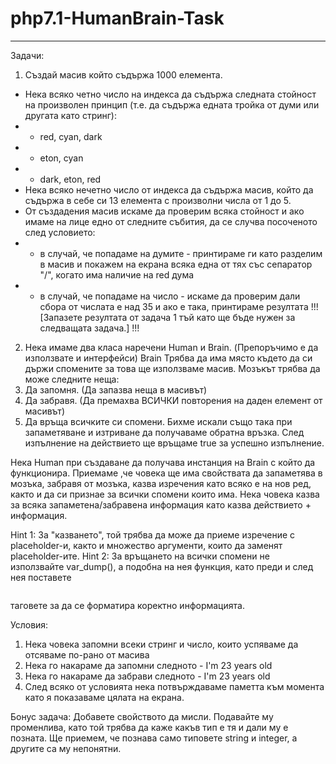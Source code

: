 # php7.1-HumanBrain-Task
----------------------------------
Задачи:
1. Създай масив който съдържа 1000 елемента. 
 - Нека всяко четно число на индекса да съдържа следната стойност на произволен принцип (т.е. да съдържа едната тройка от думи или другата като стринг): 
 - - red, cyan, dark
 - - eton, cyan
 - - dark, eton, red
 - Нека всяко нечетно число от индекса да съдържа масив, който да съдържа в себе си 13 елемента с произволни числа от 1 до 5.
 - От създадения масив искаме да проверим всяка стойност и ако имаме на лице едно от следните събития, да се случва посоченото след условието:
 - - в случай, че попадаме на думите - принтираме ги като разделим в масив и покажем на екрана всяка една от тях със сепаратор "/", когато има наличие на red дума
 - - в случай, че попадаме на число - искаме да проверим дали сбора от числата е над 35 и ако е така, принтираме резултата 
!!! [Запазете резултата от задача 1 тъй като ще бъде нужен за следващата задача.] !!!

2. Нека имаме два класа наречени Human и Brain. (Препоръчимо е да използвате и интерфейси)
Brain
Трябва да има място където да си държи спомените за това ще използваме масив.
Мозъкът трябва да може следните неща:
1.	Да запомня. (Да запазва неща в масивът)
2.	Да забравя. (Да премахва ВСИЧКИ повторения на даден елемент от масивът)
3.	Да връща всичките си спомени.
Бихме искали също така при запаметяване и изтриване да получаваме обратна връзка. След изпълнение на действието ще връщаме true за успешно изпълнение.


Нека Human при създаване да получава инстанция на Brain с който да функционира. Приемаме ,че човека ще има свойствата да запаметява в мозъка, забравя от мозъка, казва изречения като всяко е на нов ред, както и да си признае за всички спомени които има. 
Нека човека казва за всяка запаметена/забравена информация като казва действието + информация. 

Hint 1: За "казването", той трябва да може да приеме изречение с placeholder-и, както и множество аргументи, които да заменят placeholder-ите.
Hint 2: За връщането на всички спомени не използвайте var_dump(), а подобна на нея функция, като преди и след нея поставете <pre></pre> таговете за да се форматира коректно информацията.

Условия:
1. Нека човека запомни всеки стринг и число, които успяваме да отсяваме по-рано от масива
2. Нека го накараме да запомни следното - I'm 23 years old
3. Нека го накараме да забрави следното - I'm 23 years old
4. След всяко от условията нека потвърждаваме паметта към момента като я показаваме цялата на екрана.

Бонус задача:
Добавете свойството да мисли. Подавайте му променлива, като той трябва да каже какъв тип е тя и дали му е позната. Ще приемем, че познава само типовете string и integer, а другите са му непонятни.
